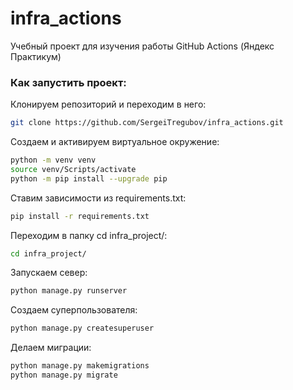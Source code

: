 # infra_actions
Учебный проект для изучения работы GitHub Actions (Яндекс Практикум)

### Как запустить проект:

Клонируем репозиторий и переходим в него:
```bash
git clone https://github.com/SergeiTregubov/infra_actions.git
```
Создаем и активируем виртуальное окружение:
```bash
python -m venv venv
source venv/Scripts/activate
python -m pip install --upgrade pip
```
Ставим зависимости из requirements.txt:
```bash
pip install -r requirements.txt
```
Переходим в папку cd infra_project/:
```bash
cd infra_project/
```
Запускаем север:
```bash
python manage.py runserver
```
Создаем суперпользователя:
```bash
python manage.py createsuperuser
```
Делаем миграции:
```bash
python manage.py makemigrations
python manage.py migrate
```
